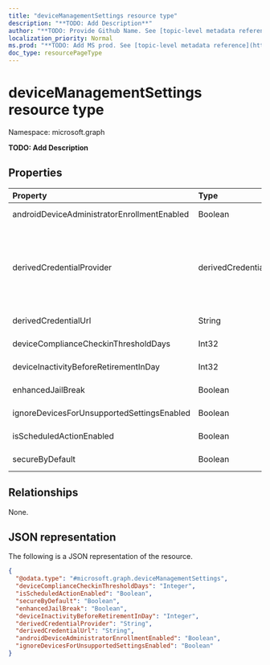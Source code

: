 ```yaml
---
title: "deviceManagementSettings resource type"
description: "**TODO: Add Description**"
author: "**TODO: Provide Github Name. See [topic-level metadata reference](https://msgo.azurewebsites.net/add/document/guidelines/metadata.html#topic-level-metadata)**"
localization_priority: Normal
ms.prod: "**TODO: Add MS prod. See [topic-level metadata reference](https://msgo.azurewebsites.net/add/document/guidelines/metadata.html#topic-level-metadata)**"
doc_type: resourcePageType
---
```


# deviceManagementSettings resource type


Namespace: microsoft.graph

**TODO: Add Description**

## Properties
|Property|Type|Description|
|:---|:---|:---|
|androidDeviceAdministratorEnrollmentEnabled|Boolean|**TODO: Add Description**|
|derivedCredentialProvider|derivedCredentialProviderType|**TODO: Add Description**. Possible values are: `notConfigured`, `entrustDataCard`, `purebred`, `xTec`, `intercede`.|
|derivedCredentialUrl|String|**TODO: Add Description**|
|deviceComplianceCheckinThresholdDays|Int32|**TODO: Add Description**|
|deviceInactivityBeforeRetirementInDay|Int32|**TODO: Add Description**|
|enhancedJailBreak|Boolean|**TODO: Add Description**|
|ignoreDevicesForUnsupportedSettingsEnabled|Boolean|**TODO: Add Description**|
|isScheduledActionEnabled|Boolean|**TODO: Add Description**|
|secureByDefault|Boolean|**TODO: Add Description**|

## Relationships
None.

## JSON representation
The following is a JSON representation of the resource.
<!-- {
  "blockType": "resource",
  "@odata.type": "microsoft.graph.deviceManagementSettings"
}
-->
``` json
{
  "@odata.type": "#microsoft.graph.deviceManagementSettings",
  "deviceComplianceCheckinThresholdDays": "Integer",
  "isScheduledActionEnabled": "Boolean",
  "secureByDefault": "Boolean",
  "enhancedJailBreak": "Boolean",
  "deviceInactivityBeforeRetirementInDay": "Integer",
  "derivedCredentialProvider": "String",
  "derivedCredentialUrl": "String",
  "androidDeviceAdministratorEnrollmentEnabled": "Boolean",
  "ignoreDevicesForUnsupportedSettingsEnabled": "Boolean"
}
```

